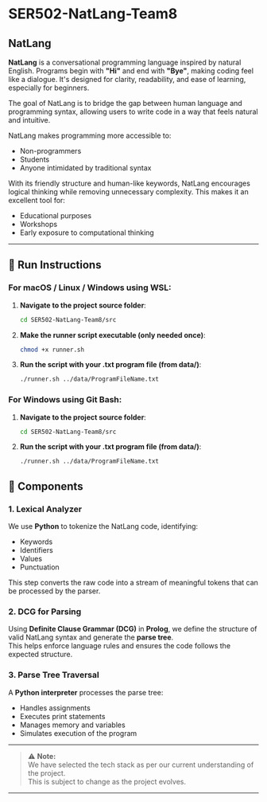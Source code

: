 # SER502-NatLang-Team8

## NatLang

**NatLang** is a conversational programming language inspired by natural English. Programs begin with **"Hi"** and end with **"Bye"**, making coding feel like a dialogue. It's designed for clarity, readability, and ease of learning, especially for beginners.

The goal of NatLang is to bridge the gap between human language and programming syntax, allowing users to write code in a way that feels natural and intuitive.

NatLang makes programming more accessible to:
- Non-programmers  
- Students  
- Anyone intimidated by traditional syntax  

With its friendly structure and human-like keywords, NatLang encourages logical thinking while removing unnecessary complexity. This makes it an excellent tool for:
- Educational purposes  
- Workshops  
- Early exposure to computational thinking

---
##  🏃 Run Instructions
### For **macOS / Linux / Windows using WSL**:

1. **Navigate to the project source folder**:
   ```bash
   cd SER502-NatLang-Team8/src
   ```
2. **Make the runner script executable (only needed once)**:
    ``` bash
    chmod +x runner.sh
    ```
3. **Run the script with your .txt program file (from data/)**:
    ``` bash
    ./runner.sh ../data/ProgramFileName.txt
    ```

### For **Windows using Git Bash**:
1. **Navigate to the project source folder**:
   ```bash
   cd SER502-NatLang-Team8/src
   ```
2. **Run the script with your .txt program file (from data/)**:
    ``` bash
    ./runner.sh ../data/ProgramFileName.txt
    ```
## 🧩 Components

### 1. Lexical Analyzer
We use **Python** to tokenize the NatLang code, identifying:
- Keywords
- Identifiers
- Values
- Punctuation

This step converts the raw code into a stream of meaningful tokens that can be processed by the parser.

### 2. DCG for Parsing
Using **Definite Clause Grammar (DCG)** in **Prolog**, we define the structure of valid NatLang syntax and generate the **parse tree**.  
This helps enforce language rules and ensures the code follows the expected structure.

### 3. Parse Tree Traversal
A **Python interpreter** processes the parse tree:
- Handles assignments
- Executes print statements
- Manages memory and variables
- Simulates execution of the program

---

> ⚠️ **Note:**  
> We have selected the tech stack as per our current understanding of the project.  
> This is subject to change as the project evolves.

---
